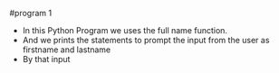 #program 1

* In this Python Program we uses the full name function.
* And we prints the statements to prompt the input from the user as firstname and lastname
* By that input 

